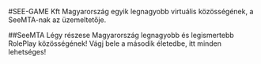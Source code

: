 #SEE-GAME Kft
Magyarország egyik legnagyobb virtuális közösségének, a SeeMTA-nak az üzemeltetője.

##SeeMTA
Légy részese Magyarország legnagyobb és legismertebb RolePlay közösségének! Vágj bele a második életedbe, itt minden lehetséges!
